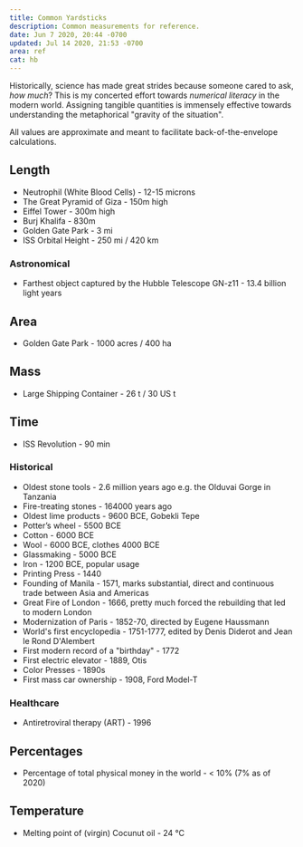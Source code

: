 ```yaml
---
title: Common Yardsticks
description: Common measurements for reference.
date: Jun 7 2020, 20:44 -0700
updated: Jul 14 2020, 21:53 -0700
area: ref
cat: hb
---
```


Historically, science has made great strides because someone cared to ask,
_how much_? This is my concerted effort towards _numerical literacy_ in the modern
world. Assigning tangible quantities is immensely effective towards understanding
the metaphorical "gravity of the situation".

All values are approximate and meant to facilitate back-of-the-envelope calculations.

## Length

- Neutrophil (White Blood Cells) - 12-15 microns
- The Great Pyramid of Giza - 150m high
- Eiffel Tower - 300m high
- Burj Khalifa - 830m
- Golden Gate Park - 3 mi
- ISS Orbital Height - 250 mi / 420 km

### Astronomical

- Farthest object captured by the Hubble Telescope GN-z11 - 13.4 billion light years

## Area

- Golden Gate Park - 1000 acres / 400 ha

## Mass

- Large Shipping Container - 26 t / 30 US t

## Time

- ISS Revolution - 90 min

### Historical

- Oldest stone tools - 2.6 million years ago e.g. the Olduvai Gorge in Tanzania
- Fire-treating stones - 164000 years ago
- Oldest lime products - 9600 BCE, Gobekli Tepe
- Potter’s wheel - 5500 BCE
- Cotton - 6000 BCE
- Wool - 6000 BCE, clothes 4000 BCE
- Glassmaking - 5000 BCE
- Iron - 1200 BCE, popular usage
- Printing Press - 1440
- Founding of Manila - 1571, marks substantial, direct and continuous trade between Asia and Americas
- Great Fire of London - 1666, pretty much forced the rebuilding that led to modern London
- Modernization of Paris - 1852-70, directed by Eugene Haussmann
- World's first encyclopedia - 1751-1777, edited by Denis Diderot and Jean le Rond D'Alembert
- First modern record of a "birthday" - 1772
- First electric elevator - 1889, Otis
- Color Presses - 1890s
- First mass car ownership - 1908, Ford Model-T

### Healthcare

- Antiretroviral therapy (ART) - 1996

## Percentages

- Percentage of total physical money in the world - < 10% (7% as of 2020)

## Temperature

- Melting point of (virgin) Cocunut oil - 24 °C
